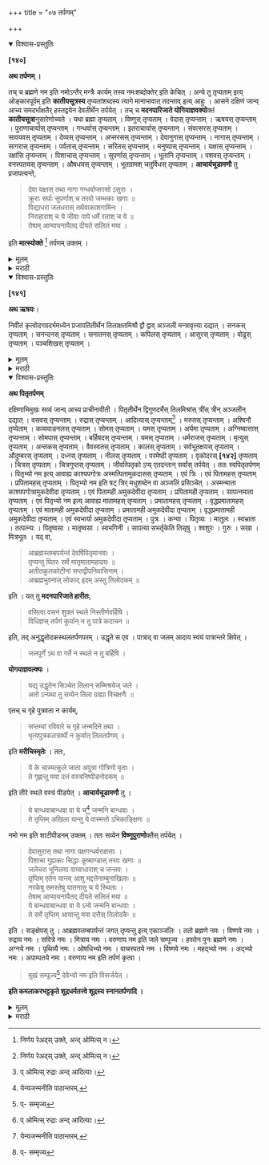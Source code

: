 +++
title = "०७ तर्पणम्"

+++


<details open><summary>विश्वास-प्रस्तुतिः</summary>

**[१४०]**

**अथ तर्पणम् ।**

तच् च ब्रह्मणे नम इति नमोऽन्तैर् मन्त्रैः कार्यम् तस्य नमःशब्दोक्तेर् इति केचित् । अन्ये तु तृप्यताम् इत्य् ओङ्कारपूर्वम् इति **कातीयसूत्रस्य** तृप्यतांशब्दस्य त्यागे मानाभावात् तदन्ताव् इत्य् आहुः । आसने दक्षिणं जान्व् आच्य समदर्भाक्षतैर् हस्तद्वयेन देवतीर्थेन तर्पयेत् । तच् च **मदनपारिजाते योगियाज्ञवक्यो**क्तं **कातीयसूत्रा**नुसारेणोच्यते । यथा ब्रह्मा तृप्यताम् । विष्णुस् तृप्यताम् । वेदास् तृप्यन्ताम् । ऋषयस् तृप्यन्ताम् । पुराणाचार्यास् तृप्यन्ताम् । गन्धर्वास् तृप्यन्ताम् । इतराचार्यास् तृप्यन्तान् । संवत्सरस् तृप्यताम् । सावयवस् तृप्यताम् । देव्यस् तृप्यन्ताम् । अप्सरसस् तृप्यन्ताम् । देवानुगास् तृप्यन्ताम् । नागास् तृप्यन्ताम् । सागरास् तृप्यन्ताम् । पर्वतास् तृप्यन्ताम् । सरितस् तृप्यन्ताम् । मनुष्यास् तृप्यन्ताम् । यक्षास् तृप्यन्ताम् । रक्षांसि तृप्यन्ताम् । पिशाचास् तृप्यन्ताम् । सुपर्णास् तृप्यन्ताम् । भूतानि तृप्यन्ताम् । पशवस् तृप्यन्ताम् । वनस्पतयस् तृप्यन्ताम् । औषधयस् तृप्यन्ताम् । भूतग्रामश् चतुर्विधस् तृप्यताम् । **आचार्यचूडामणौ** तु प्रजापत्यन्ते, 

> देवा यक्षास् तथा नागा गन्धर्वाप्सरसो ऽसुराः ।  
क्रूराः सर्पाः सुपर्णाश् च तरवो जम्भकाः खगाः ॥  
विद्याधरा जलधरास् तथैवाकाशगामिनः ।  
निराहाराश् च ये जीवाः पापे धर्मे रताश् च ये ॥  
तेषाम् आप्यायनायैतद् दीयते सलिलं मया ।

इति **मात्स्योक्ते** [^३८] तर्पणम् उक्तम् ।

[^३८]:
     निर्णय रेअद्स् उक्ते, अन्द् ओमित्स् न।
</details>

<details><summary>मूलम्</summary>

**[१४०]**

**अथ तर्पणम् ।**

तच् च ब्रह्मणे नम इति नमोऽन्तैर् मन्त्रैः कार्यम् तस्य नमःशब्दोक्तेर् इति <u>केचित्</u> । <u>अन्ये</u> तु तृप्यताम् इत्य् ओङ्कारपूर्वम् इति **कातीयसूत्रस्य** तृप्यतांशब्दस्य त्यागे मानाभावात् तदन्ताव् इत्य् आहुः । आसने दक्षिणं जान्व् आच्य समदर्भाक्षतैर् हस्तद्वयेन देवतीर्थेन तर्पयेत् । तच् च **मदनपारिजाते योगियाज्ञवक्यो**क्तं **कातीयसूत्रा**नुसारेणोच्यते । यथा ब्रह्मा तृप्यताम् । विष्णुस् तृप्यताम् । वेदास् तृप्यन्ताम् । ऋषयस् तृप्यन्ताम् । पुराणाचार्यास् तृप्यन्ताम् । गन्धर्वास् तृप्यन्ताम् । इतराचार्यास् तृप्यन्तान् । संवत्सरस् तृप्यताम् । सावयवस् तृप्यताम् । देव्यस् तृप्यन्ताम् । अप्सरसस् तृप्यन्ताम् । देवानुगास् तृप्यन्ताम् । नागास् तृप्यन्ताम् । सागरास् तृप्यन्ताम् । पर्वतास् तृप्यन्ताम् । सरितस् तृप्यन्ताम् । मनुष्यास् तृप्यन्ताम् । यक्षास् तृप्यन्ताम् । रक्षांसि तृप्यन्ताम् । पिशाचास् तृप्यन्ताम् । सुपर्णास् तृप्यन्ताम् । भूतानि तृप्यन्ताम् । पशवस् तृप्यन्ताम् । वनस्पतयस् तृप्यन्ताम् । औषधयस् तृप्यन्ताम् । भूतग्रामश् चतुर्विधस् तृप्यताम् । **आचार्यचूडामणौ** तु प्रजापत्यन्ते, 

> देवा यक्षास् तथा नागा गन्धर्वाप्सरसो ऽसुराः ।  
क्रूराः सर्पाः सुपर्णाश् च तरवो जम्भकाः खगाः ॥  
विद्याधरा जलधरास् तथैवाकाशगामिनः ।  
निराहाराश् च ये जीवाः पापे धर्मे रताश् च ये ॥  
तेषाम् आप्यायनायैतद् दीयते सलिलं मया ।

इति **मात्स्योक्ते** [^३८] तर्पणम् उक्तम् ।

[^३८]:
     निर्णय रेअद्स् उक्ते, अन्द् ओमित्स् न।
</details>

<details><summary>मराठी</summary>

यानन्तर तर्पण साङ्गतो.  

तें,-"ब्रह्मणे नमः । इत्यादि नमोन्तमन्त्रान्नी करावेम्, कारण शूद्राम्स नमः शब्द सां तला आहे ह्मणून," असे कित्येक ह्मणतात. इतर ग्रन्थकर्ते तर-"तृप्यतां हे ओङ्कारपूर्व असावे, असे कातियमत्र आहे. यान्तील तृप्यतां या शब्दाचा त्याग करण्याविषयी प्रमा नाही ह्मणून तदम्त नांवान्नी तपण करावे" असें ह्मणतात. ते असे की,-आसनावर बर उजव्या गुडव्याच्या आन्तून घेऊन दर्भ अक्षतादिकांसह दोनी हातान्नी तर्पण करावम्. ते । दनपारिजाताम्त योगियाज्ञवल्क्याने साङ्गितले आहे. ते कातीयमूत्रानुसार येथे साङ्गत जमें "ब्रह्मा तृप्यताम् । विष्णुस्तृप्यतां । रुद्रस्तृ० । प्रजापतिस्तृ० । देवास्तृप्यन्तु । छन्दांसि तृप्यन्तु । वेदास्त० । ऋषयस्तृ० । पुराणाचार्यास्तृ० । गन्धर्वास्तृ० । इतराचार्यास्तृ० । संवत्सरस्तृप्यन्तां । सावयवस्तृप्यतां । देवास्तृप्यन्तु । अप्सरसस्तृप्यम्० देवानुगास्तृप्यं । नागास्तृप्यं । सागरास्तृप्य० । पर्वतास्तृप्यम्० । सरितस्तृप्यम्० । मनुष्यास्तृप्यं । यक्षास्तृप्यम्० । रक्षांसि तृप्यम्० । पिशाचास्तृप्यम्० । सुपर्णास्तृप्यम्० । भूतानि तृप्यं । पशवस्तृप्यं । वनस्पतयस्तृप्यम्० । ओपधयस्तृ० । भूतग्रामश्चतुर्विधस्तृप्यताम् । आचार्यचूडामणीम्त "प्रजापतिस्तृप्यताम्" यापुढे–'देवाः तृप्यतु यक्षाः तृप्यन्तु । नागाः तृप्यन्तु । गन्धर्वास्तृप्यन्तु । अप्सरसस्तृप्यन्तु । असुरास्तृप्यन्तु । क्रूरास्तृप्यन्तु । सर्पास्तृप्यन्तु । सुपर्णास्तृप्यन्तु । तरवस्तृप्यन्तु । जम्भकास्तृप्यन्तु । खगाः तृप्यन्तु । विद्याधराः तृप्यन्तु । जलधराः तृप्यन्तु । आकाशगामिनः तृप्यन्तु" ॥ नन्तर, 

> निराहाराश्च ये जीवाः पापे धर्मे रताश्च ये ॥  
तेषामाप्यायनायैतद्दीयते सलिलं मया ॥ १ ॥ 

या मन्त्राने उदक द्यावेम्. अमें मत्स्यपुराणाम्त साङ्गितले आ ह्मणून याप्रमाणे तपण करावं,' असे साङ्गितले आहे. 
</details>

<details open><summary>विश्वास-प्रस्तुतिः</summary>

**[१४१]**

**अथ ऋषयः**।

निवीतं कृत्वोदगग्रदर्भमध्येन प्रजापतितीर्थेन तिलाक्षतमिश्रौ द्वौ द्वाव् अञ्जली मन्त्रावृत्त्या दद्यात् । सनकस् तृप्यताम् । सनन्दनस् तृप्यताम् । सनातनस् तृप्यताम् । कपिलस् तृप्यताम् । आसुरस् तृप्यताम् । वोढुस् तृप्यताम् । पञ्चशिखस् तृप्यताम् ।
</details>

<details><summary>मूलम्</summary>

**[१४१]**

**अथ ऋषयः**।

निवीतं कृत्वोदगग्रदर्भमध्येन प्रजापतितीर्थेन तिलाक्षतमिश्रौ द्वौ द्वाव् अञ्जली मन्त्रावृत्त्या दद्यात् । सनकस् तृप्यताम् । सनन्दनस् तृप्यताम् । सनातनस् तृप्यताम् । कपिलस् तृप्यताम् । आसुरस् तृप्यताम् । वोढुस् तृप्यताम् । पञ्चशिखस् तृप्यताम् ।
</details>

<details><summary>मराठी</summary>

आतां ऋषितर्पण साङ्गतो. 

निवीति करून, हातान्तील दर्भ दुडून त्याञ्ची अग्रे उत्तरेस असून मध्याही प्रजापति तीर्थाने तिलाक्षतामिश्र २।२ उदकाञ्जलि मन्त्रावृत्ति २ करून सोडावे. जसे - सनकस्तृप्यताम् । सनन्दनस्तृप्यतां । सनातनस्तृप्यतां । कपिलः तृप्यतां । आसुरस्तृप्यतां वोढुः तृप्यतां । पञ्चशिखः तृप्यताम् ॥ 
</details>

<details open><summary>विश्वास-प्रस्तुतिः</summary>

**अथ पितृतर्पणम्**

दक्षिणाभिमुखः सव्यं जान्व् आच्य प्राचीनावीती । पितृतीर्थेन द्विगुणदर्भैस् तिलमिश्रांस् त्रींस् त्रीन् अञ्जलीन् दद्यात् । वसवस् तृप्यन्ताम् । रुद्रास् तृप्यन्ताम् । आदित्यास् तृप्यन्ताम्[^३९] । मरुतस् तृप्यन्ताम् । अश्विनौ तृप्येताम् । कव्यवाडनलस् तृप्यताम् । सोमस् तृप्यताम् । यमस् तृप्यताम् । अर्यमा तृप्यताम् । अग्निष्वात्तास् तृप्यन्ताम् । सोमपास् तृप्यन्ताम् । बर्हिषदस् तृप्यन्ताम् । यमस् तृप्यताम् । धर्मराजस् तृप्यताम् । मृत्युस् तृप्यताम् । अन्तकस् तृप्यताम् । वैवस्वतस् तृप्यताम् । कालस् तृप्यताम् । सर्वभूतक्षयस् तृप्यताम् । औदुम्बरस् तृप्यताम् । दध्नस् तृप्यताम् । नीलस् तृप्यताम् । परमेष्ठी तृप्यताम् । वृकोदरस् **[१४२]** तृप्यताम् । चित्रस् तृप्यताम् । चित्रगुप्तस् तृप्यताम् । जीवत्पितृको ऽप्य् एतदन्तान् सर्वांस् तर्पयेत् । ततः स्वपितृतर्पणम् । पितृभ्यो नम इत्य् आवाह्य काश्यपगोत्रः अस्मत्पितामुकदासस् तृप्यताम् । एवं त्रिः । एवं पितामहस् तृप्यताम् । प्रपितामहस् तृप्यताम् । पितृभ्यो नम इति षट् त्रिर् मधुशब्देन वा अञ्जलिं प्रसिञ्चेत् । अस्मन्माता काश्यपगोत्रामुकदेवीदा तृप्यताम् । एवं पितामही अमुकदेवीदा तृप्यताम् । प्रपितामही तृप्यताम् । सापत्नमाता तृप्यताम् । एवं पितृभ्यो नम इत्य् आवाह्य मातामहस् तृप्यताम् । प्रमातामहस् तृप्यताम् । वृद्धप्रमातामहस् तृप्यताम् । एवं मातामही अमुकदेवीदा तृप्यताम् । प्रमातामही अमुकदेवीदा तृप्यताम् । वृद्धप्रमातामही अमुकदेवीदा तृप्यताम् । एवं स्वभार्या अमुकदेवीदा तृप्यताम् । पुत्रः । कन्या । पितृव्यः । मातुलः । स्वभ्राता । तत्पत्न्यः । पितृष्वसा । मातृष्वसा । स्वभगिनी । सापत्या सभर्तृकेति तिसृषु । श्वशुरः । गुरुः । सखा । मित्रभूतः । यद् वा, 

[^३९]:
     प् ओमित्स् रुद्राः अन्द् आदित्याः।

> आब्रह्मस्तम्बपर्यन्तं देवर्षिपितृमानवाः ।  
तृप्यन्तु पितरः सर्वे मातृमातामहादयः ॥  
अतीतकुलकोटीनां सप्तद्वीपनिवासिनाम् ।  
आब्रह्मभुवनाल् लोकाद् इदम् अस्तु तिलोदकम् ॥ 

इति । यत् तु **मदनपारिजाते हारीतः**,

> वसित्वा वसनं शुक्लं स्थले निस्तीर्णवर्हिषि ।  
विधिज्ञस् तर्पणं कुर्यान् न तु पात्रे कदाचन ॥ 

इति, तद् अनुद्धृतोदकस्थलतर्पणपरम् । उद्धृते स एव । पात्राद् वा जलम् आदाय स्वयं पात्रान्तरे क्षिपेत् । 

> जलपूर्णे ऽथ वा गर्ते न स्थले न तु बर्हिषि ।

**योगयाज्ञवल्क्यः** ।

> यद्य् उद्धृतेन सिञ्चेत तिलान् सम्मिश्रयेज् जले ।  
अतो ऽन्यथा तु सव्येन तिला ग्राह्या विचक्षणैः ॥

एतच् च गृहे पुत्रवता न कार्यम्,

> सप्तम्यां रविवारे च गृहे जन्मदिने तथा ।  
भृत्यपुत्रकलत्रार्थी न कुर्यात् तिलतर्पणम् ॥

इति **मरीचिस्मृतेः** । ततः,

> ये के चास्मत्कुले जाता अपुत्रा गोत्रिणो मृताः ।  
ते गृह्णन्तु मया दत्तं वस्त्रनिष्पीडनोदकम् ॥

इति तीरे स्थले वस्त्रं पीडयेत् । **आचार्यचूडामणौ** तु ।

> ये बान्धवाबान्धवा वा ये च[^१] जन्मनि बान्धवाः ।  
ते तृप्तिम् अखिला यान्तु ये वास्मत्तो ऽभिकाङ्क्षिणः ॥

[^१]: येन्यजन्मनीति पाठान्तरम्.

नमो नम इति शाटीपीडनम् उक्तम् । ततः सव्येन **विष्णुपुराणो**क्तैस् तर्पयेत् ।

> देवासुरास् तथा नागा यक्षगन्धर्वराक्षसाः ।  
पिशाचा गुह्यकाः सिद्धाः कूष्माण्डास् तरवः खगाः ॥  
जलेचरा भूनिलया वाय्वाधाराश् च जन्तवः ।  
तृप्तिम् एतेन यान्त्व् आशु मद्दत्तेनाम्बुनाखिलाः ॥  
नरकेषु समस्तेषु यातनासु च ये स्थिताः ।  
तेषाम् आप्यायनायैतद् दीयते सलिलं मया ॥  
ये बान्धवाबान्धवा वा ये ऽन्ये जन्मनि बान्धवाः ।  
ते सर्वे तृप्तिम् आयान्तु मया दत्तैस् तिलोदकैः ॥ 

इति । सङ्क्षेपस् तु । आब्रह्मस्तम्बपर्यन्तं जगत् तृप्यन्तु इत्य् एकाञ्जलिः । ततो ब्रह्मणे नमः । विष्णवे नमः । रुद्राय नमः । सवित्रे नमः । मित्राय नमः । वरुणाय नम इति जले सम्पूज्य । हस्तेन पुनः ब्रह्मणे नमः । अग्नये नमः । पृथिव्यै नमः । ओषधिभ्यो नमः । वाचस्पतये नमः । विष्णवे नमः । महद्भ्यो नमः । अद्भ्यो नमः । अपाम्पतये नमः । वरुणाय नम इति तर्पणं कृत्वा । 

> मुखं सम्पूज्य[^४०] देवेभ्यो नम इति विसर्जयेत् ।

[^४०]:
     प्- सम्मृज्य

**इति कमलाकरभट्टकृते शूद्रधर्मतत्त्वे शूद्रस्य स्नानतर्पणादि ।**
</details>

<details><summary>मूलम्</summary>

**अथ पितृतर्पणम्**

दक्षिणाभिमुखः सव्यं जान्व् आच्य प्राचीनावीती । पितृतीर्थेन द्विगुणदर्भैस् तिलमिश्रांस् त्रींस् त्रीन् अञ्जलीन् दद्यात् । वसवस् तृप्यन्ताम् । रुद्रास् तृप्यन्ताम् । आदित्यास् तृप्यन्ताम्[^३९] । मरुतस् तृप्यन्ताम् । अश्विनौ तृप्येताम् । कव्यवाडनलस् तृप्यताम् । सोमस् तृप्यताम् । यमस् तृप्यताम् । अर्यमा तृप्यताम् । अग्निष्वात्तास् तृप्यन्ताम् । सोमपास् तृप्यन्ताम् । बर्हिषदस् तृप्यन्ताम् । यमस् तृप्यताम् । धर्मराजस् तृप्यताम् । मृत्युस् तृप्यताम् । अन्तकस् तृप्यताम् । वैवस्वतस् तृप्यताम् । कालस् तृप्यताम् । सर्वभूतक्षयस् तृप्यताम् । औदुम्बरस् तृप्यताम् । दध्नस् तृप्यताम् । नीलस् तृप्यताम् । परमेष्ठी तृप्यताम् । वृकोदरस् **[१४२]** तृप्यताम् । चित्रस् तृप्यताम् । चित्रगुप्तस् तृप्यताम् । जीवत्पितृको ऽप्य् एतदन्तान् सर्वांस् तर्पयेत् । ततः स्वपितृतर्पणम् । पितृभ्यो नम इत्य् आवाह्य काश्यपगोत्रः अस्मत्पितामुकदासस् तृप्यताम् । एवं त्रिः । एवं पितामहस् तृप्यताम् । प्रपितामहस् तृप्यताम् । पितृभ्यो नम इति षट् त्रिर् मधुशब्देन वा अञ्जलिं प्रसिञ्चेत् । अस्मन्माता काश्यपगोत्रामुकदेवीदा तृप्यताम् । एवं पितामही अमुकदेवीदा तृप्यताम् । प्रपितामही तृप्यताम् । सापत्नमाता तृप्यताम् । एवं पितृभ्यो नम इत्य् आवाह्य मातामहस् तृप्यताम् । प्रमातामहस् तृप्यताम् । वृद्धप्रमातामहस् तृप्यताम् । एवं मातामही अमुकदेवीदा तृप्यताम् । प्रमातामही अमुकदेवीदा तृप्यताम् । वृद्धप्रमातामही अमुकदेवीदा तृप्यताम् । एवं स्वभार्या अमुकदेवीदा तृप्यताम् । पुत्रः । कन्या । पितृव्यः । मातुलः । स्वभ्राता । तत्पत्न्यः । पितृष्वसा । मातृष्वसा । स्वभगिनी । सापत्या सभर्तृकेति तिसृषु । श्वशुरः । गुरुः । सखा । मित्रभूतः । यद् वा, 

[^३९]:
     प् ओमित्स् रुद्राः अन्द् आदित्याः।

> आब्रह्मस्तम्बपर्यन्तं देवर्षिपितृमानवाः ।  
तृप्यन्तु पितरः सर्वे मातृमातामहादयः ॥  
अतीतकुलकोटीनां सप्तद्वीपनिवासिनाम् ।  
आब्रह्मभुवनाल् लोकाद् इदम् अस्तु तिलोदकम् ॥ 

इति । यत् तु **मदनपारिजाते हारीतः**,

> वसित्वा वसनं शुक्लं स्थले निस्तीर्णवर्हिषि ।  
विधिज्ञस् तर्पणं कुर्यान् न तु पात्रे कदाचन ॥ 

इति, तद् अनुद्धृतोदकस्थलतर्पणपरम् । उद्धृते स एव । पात्राद् वा जलम् आदाय स्वयं पात्रान्तरे क्षिपेत् । 

> जलपूर्णे ऽथ वा गर्ते न स्थले न तु बर्हिषि ।

**योगयाज्ञवल्क्यः** ।

> यद्य् उद्धृतेन सिञ्चेत तिलान् सम्मिश्रयेज् जले ।  
अतो ऽन्यथा तु सव्येन तिला ग्राह्या विचक्षणैः ॥

एतच् च गृहे पुत्रवता न कार्यम्,

> सप्तम्यां रविवारे च गृहे जन्मदिने तथा ।  
भृत्यपुत्रकलत्रार्थी न कुर्यात् तिलतर्पणम् ॥

इति **मरीचिस्मृतेः** । ततः,

> ये के चास्मत्कुले जाता अपुत्रा गोत्रिणो मृताः ।  
ते गृह्णन्तु मया दत्तं वस्त्रनिष्पीडनोदकम् ॥

इति तीरे स्थले वस्त्रं पीडयेत् । **आचार्यचूडामणौ** तु ।

> ये बान्धवाबान्धवा वा ये च[^१] जन्मनि बान्धवाः ।  
ते तृप्तिम् अखिला यान्तु ये वास्मत्तो ऽभिकाङ्क्षिणः ॥

[^१]: येन्यजन्मनीति पाठान्तरम्.

नमो नम इति शाटीपीडनम् उक्तम् । ततः सव्येन **विष्णुपुराणो**क्तैस् तर्पयेत् ।

> देवासुरास् तथा नागा यक्षगन्धर्वराक्षसाः ।  
पिशाचा गुह्यकाः सिद्धाः कूष्माण्डास् तरवः खगाः ॥  
जलेचरा भूनिलया वाय्वाधाराश् च जन्तवः ।  
तृप्तिम् एतेन यान्त्व् आशु मद्दत्तेनाम्बुनाखिलाः ॥  
नरकेषु समस्तेषु यातनासु च ये स्थिताः ।  
तेषाम् आप्यायनायैतद् दीयते सलिलं मया ॥  
ये बान्धवाबान्धवा वा ये ऽन्ये जन्मनि बान्धवाः ।  
ते सर्वे तृप्तिम् आयान्तु मया दत्तैस् तिलोदकैः ॥ 

इति । सङ्क्षेपस् तु । आब्रह्मस्तम्बपर्यन्तं जगत् तृप्यन्तु इत्य् एकाञ्जलिः । ततो ब्रह्मणे नमः । विष्णवे नमः । रुद्राय नमः । सवित्रे नमः । मित्राय नमः । वरुणाय नम इति जले सम्पूज्य । हस्तेन पुनः ब्रह्मणे नमः । अग्नये नमः । पृथिव्यै नमः । ओषधिभ्यो नमः । वाचस्पतये नमः । विष्णवे नमः । महद्भ्यो नमः । अद्भ्यो नमः । अपाम्पतये नमः । वरुणाय नम इति तर्पणं कृत्वा । 

> मुखं सम्पूज्य[^४०] देवेभ्यो नम इति विसर्जयेत् ।

[^४०]:
     प्- सम्मृज्य

**इति कमलाकरभट्टकृते शूद्रधर्मतत्त्वे शूद्रस्य स्नानतर्पणादि ।**

</details>

<details><summary>मराठी</summary>

आतां पितृतर्पण साङ्गतो. 

दक्षिणाभिमुख डाव्या गुडल्यावर हस्त ठेवून, अपसव्याने पितृतीर्थाने दुडलेल्या दी च्या अग्रान्नी तिलमिश्रित ३।३ उदकाञ्जलि द्यावे. जसे -

> वसवस्तृप्यतां । रुद्रास्तृप्यतां । आदित्याः तृप्यतां । मरुतः तृप्यतां । अश्विनौ तृप्येतां । कव्यवाडनलस्तृप्यतु । सोमः तृप्यतु । यमः तृप्यतु । अर्यमा तृप्यतु । अग्निष्वात्तास्तृप्यन्तां । सोमपाः तृप्यतां । बर्हिषदः तृप्यतां । यमस्तृप्यतु । धर्मराजः तृप्यतु । मृत्युः तृप्यतु । अन्तकः तृप्यतु । वैवस्वतः तृप्यतु । कालः तृप्यतु । सर्वभूतक्षयः तृप्यतु । औदुम्बरः तृप्यतु । दध्नः तृप्यतु । नीलः तृप्यतु । परमेष्ठी तृप्यतु । वृकोदरः तृप्यतु । चित्रः तृप्यतु । चित्रगुप्तस्तृप्यतु । 

जीवत्पितृकान्नीही एथपर्यम्त सर्वाञ्चे तर्पण करावे. नन्तर, मृतपितृकाने आपल्या पितराचे तर्पण करावेम्, तं-"पितृभ्यो नमः" याने आवाहन करून,- काश्यपगोत्रोऽस्मत्पितामुकदासस्तृप्यताम् । असेञ्च - काश्यपगोत्रोऽस्मत्पितामहस्तृप्यतां काश्यपगोत्रोऽस्मत्प्रपितामहस्तृप्यताम् असे किंवा--"पितृभ्यो नमः" ह्मणून ६ किंवा ३ मधुशब्दाने अञ्जलसिञ्चन करावम्. 

> अस्मन्माता काश्यपगोत्रा अमुकदेवीदा तृप्यतां । पितामही काश्यपगोत्रा अमुकदेवीदा तप्यतां । प्रपितामही काश्यपगोत्रा अमुकदेवीदा तृप्यतां । सापनमाता काश्यप० तृप्यतां । 

असञ्च -"पितृभ्यो नमः" ह्मणून आवाहन करून,-

> काश्यप० मातामहः अमुकदासस्तृप्यताम् । काश्यप० प्रमातामहः अमुकदासः तृ० । काश्यप० वृद्धप्रमातामहः अमु० तृ० । अस्मन्मातामही काश्यप० अमुकदेवीदा तप्यताम् । प्रमातामही काश्यप० अमु० तृप्यताम् । वृद्धप्रमातामही काश्यप० अमु० तृप्यताम् । अस्मद्भार्या० काश्यप० अमुकदेवीदा तृप्यताम् । काश्य० पुत्रः अमुकदासः तृप्यताम् । अस्मत्कन्या काश्यप० तृप्यतां । काश्यप० पितृव्यः अमुकस्तृप्यताम् । काश्यप० मातुल: अमुकस्तृप्यतां । काश्यप० अस्मद्भ्राता सपत्नीकः ससुतः अमुकस्तृप्यताम् । अस्मपितृष्वसा काश्यप० तृप्यतां । मातृष्वसा काश्यप० अमुका तृप्यताम् । अस्मद्भगिनी काश्यप० सभर्तृका ससुता तृप्यताम् । अस्मत् श्वशुरः काश्यप० तृप्यतां । गुरुः काश्यप० तृप्यताम् । सखा तृप्यतां । मित्रभूतः तृप्यताम् । 

या प्रमाणे अथवा 

> आब्रह्मस्तम्बपर्यन्तं देवर्षिपितृमानवाः ।  
तृप्यन्तु पितरः सर्वे मातृमातामहादयः ॥ १ ॥  
अतीतकुलकोटीनां सप्तद्वीपनिवासिनाम् ॥  
आब्रह्मभुवनाल्लोकादिदमस्तु तिलोदकम् ॥ २ ॥

असें ह्मणून उदक सोडावे. जेम्, मदनपारिजाताम्त हारीतान मटले आहे की,-"शुक्लवस्त्र परिधान करून स्थलावर दर्भ अन्थरून, विविज्ञाने तर्पण क संवम्. पात्राम्त करूं नये. ' तें अनुद्धत उदकाने स्थलावर तर्पण न करण्याविषयी आहे. उद्धृतोदक तर्पणाविषयीं तर, तोच ह्मणतो की,-"एक पात्राम्त उदक घेऊन, पूर्वोक्त मं वान्नी दुसऱ्या पात्राम्त सोडावेम्. किंवा उदकाने भरलेल्या गर्तात (खळग्यान्त) सोडावे. केवळ भूमीवर किंवा स्थळावर किंवा दर्भावर सोडू नये." योगयाज्ञवल्क्य ह्मणतो की, “जर अनुद्धतोदकाने तर्पण करील तर. उदकाम्त तीळ मिसळून करावे. नाहीपेक्षां प्रत्येक अञ्जलीत वामहस्ताने तीळ घालावे. " हे तिळनर्पण पुत्रवान् गृहस्थाने घराम्त करूं नये, “ सप्तमी. र. विवार, या दिवशी व घरी आणि आपला जन्मदिवस, या दिवशीं सेवक, पुत्र, स्त्री यान्नी इच्छा करणान्या गृहस्थाने तिलतर्पण करू नये, '' अशी मरीचिम्मृति आहे. ननर--- 

> ये के चास्मत्कुले जाता अपुत्रा गोत्रिणो मृताः ॥  
ते गृह्णन्तु मया दत्तं वस्त्रनिष्पीडनोदकम् ॥ १ ॥ 

यानं अङ्गवस्त्राने शेवट भिजवन पिळा. आचायचूडामणीत दुमन्या प्रकारचा मन्त्र आहे तो -

> ये बान्धवाऽबान्धवा वा ये च जन्मनि बान्धवाः ॥  
ते तृप्तिमखिला यान्तु ये वास्मत्तोभिकाङ्क्षिणः ॥ १ ॥ 

हा मगून, "नमो नमः " याने पूर्ण वत् वस्त्र पिळावें अमें साङ्गितले आहे. नन्तर मव्याने विष्णुपुगणाम्त साङ्गितल्या मन्त्रान्नी तर्पण करावे. तें -

> देवासुरास्तथा नागा यक्षगन्धर्वगक्षसाः ।  
पिशाचा गुह्यकाः सिद्धाः कूष्माण्डास्तरवः खगाः ॥ १ ॥  
जलेचरा भूनिलया वाय्वाधाराश्च जन्तवः ।  
तृप्तिमेतेन यान्त्वाशु मद्दत्तेनाम्बुनाऽखिलाः ॥ २ ॥  
नरकेषु समस्तेषु यातनासु च ये स्थिताः ॥  
तेषामाप्यायनायैतद्दीयते सलिलं मया ॥ ३ ॥  
ये बान्धवाबान्धवा वा येन्यजन्मनि बान्धवाः ॥  
ते सर्वे तृप्तिमायान्तु मया दत्तैस्तिलोदकैः ॥ ४ ॥ 

यान्नी करावम्. सङ्क्षेपतः तर्पण करणं असल्याम - "आब्रह्मस्तम्बपर्यन्तं जगत्तृप्यतु" पणून एकच अञ्जली द्यावा. नन्तर 

> ब्रह्मणे नमः । विष्णवे नमः । रुद्राय नमः । सवित्रे नमः । मित्राय नमः । वरुणाय नमः  

मन उसकाम्न पूजन करन. हातानं पुन.... 

> ब्रह्मणे नमः। अग्नये नमः । पृथिव्यै नमः। ओषधिभ्यो नमः । वाचस्पतये नमः । विष्णवे नमः । महद्भ्यो नमः । अद्भ्यो नमः । अपाम्पतये नमः । वरुणाय नमः । 

अमं तर्पण करून, मुग्नाचे पूजन करून, "देवेभ्यो नमः" मगून विमानन करा. 

इति श्रीशूद्रधर्मतत्त्वप्रकाशे ब्रह्मयज्ञतर्पणादिप्रयोगः ॥

</details>